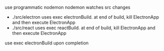 

use programmatic nodemon
nodemon watches src changes
  - ./src/electron uses exec electronBuild.  at end of build, kill ElectronApp and then execute ElectronApp
  - ./src/react uses exec reactBuild. at end of build, kill ElectronApp and then execute ElectronApp

use exec electronBuild 
  upon completion